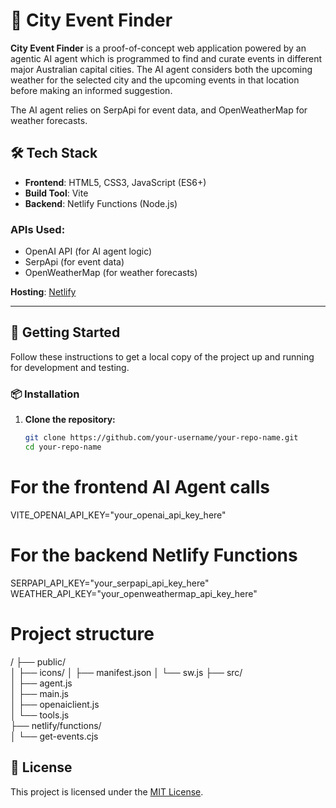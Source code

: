 # 🎉 City Event Finder

**City Event Finder** is a proof-of-concept web application powered by an agentic AI agent which is programmed to find and curate events in different major Australian capital cities. The AI agent considers both the upcoming weather for the selected city and the upcoming events in that location before making an informed suggestion.

The AI agent relies on SerpApi for event data, and OpenWeatherMap for weather forecasts.


## 🛠 Tech Stack

- **Frontend**: HTML5, CSS3, JavaScript (ES6+)
- **Build Tool**: Vite
- **Backend**: Netlify Functions (Node.js)

### APIs Used:
- OpenAI API (for AI agent logic)
- SerpApi (for event data)
- OpenWeatherMap (for weather forecasts)

**Hosting**: [Netlify](https://netlify.com)

---

## 🚀 Getting Started

Follow these instructions to get a local copy of the project up and running for development and testing.

### 📦 Installation

1. **Clone the repository:**
   ```bash
   git clone https://github.com/your-username/your-repo-name.git
   cd your-repo-name

# For the frontend AI Agent calls
VITE_OPENAI_API_KEY="your_openai_api_key_here"

# For the backend Netlify Functions
SERPAPI_API_KEY="your_serpapi_api_key_here"
WEATHER_API_KEY="your_openweathermap_api_key_here"

# Project structure
/
├── public/              
│   ├── icons/
│   ├── manifest.json
│   └── sw.js
├── src/                 
│   ├── agent.js         
│   ├── main.js          
│   ├── openaiclient.js  
│   └── tools.js        
├── netlify/functions/   
│   └── get-events.cjs   


## 📄 License

This project is licensed under the [MIT License](LICENSE).
